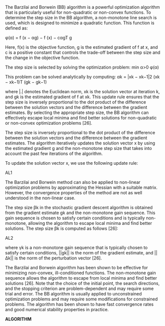 The Barzilai and Borwein (BB) algorithm is a powerful optimization algorithm that is particularly useful for non-quadratic or non-convex functions. To determine the step size in the BB algorithm, a non-monotone line search is used, which is designed to minimize a quadratic function. This function is defined as:

φ(α) = f (x − αg) − f (x) − cαgT g

Here, f(x) is the objective function, g is the estimated gradient of f at x, and c is a positive constant that controls the trade-off between the step size and the change in the objective function.

The step size is selected by solving the optimization problem:
min α>0 φ(α)

This problem can be solved analytically by computing:
αk = |xk − xk−1|2 (xk − xk−1)T (gk − gk−1)

where |.| denotes the Euclidean norm, xk is the solution vector at iteration k, and gk is the estimated gradient of f at xk. This update rule ensures that the step size is inversely proportional to the dot product of the difference between the solution vectors and the difference between the gradient estimates. By selecting the appropriate step size, the BB algorithm can effectively escape local minima and find better solutions for non-quadratic or non-convex optimization problems [26].

The step size is inversely proportional to the dot product of the difference between the solution vectors and the difference between the gradient estimates. The algorithm iteratively updates the solution vector x by using the estimated gradient g and the non-monotone step size that takes into account the past few iterations of the algorithm.

To update the solution vector x, we use the following update rule:

AL1

The Barzilai and Borwein method can also be applied to non-linear optimization problems by approximating the Hessian with a suitable matrix. However, the convergence properties of the method are not as well understood in the non-linear case.

The step size βk in the stochastic gradient descent algorithm is obtained from the gradient estimate gk and the non-monotone gain sequence. This gain sequence is chosen to satisfy certain conditions and is typically non-monotone, allowing the algorithm to escape local minima and find better solutions. The step size βk is computed as follows [26]:

AL2

where γk is a non-monotone gain sequence that is typically chosen to satisfy certain conditions, ||gk|| is the norm of the gradient estimate, and ||∆k|| is the norm of the perturbation vector [26].

The Barzilai and Borwein algorithm has been shown to be effective for minimizing non-convex, ill-conditioned functions. The non-monotone gain sequence allows the algorithm to escape from local minima and find better solutions [26]. Note that the choice of the initial point, the search directions, and the stopping criterion are problem-dependent and may require some trial and error. The BB algorithm is usually applied to unconstrained optimization problems and may require some modifications for constrained problems. The algorithm has been shown to have fast convergence rates and good numerical stability properties in practice.

**ALGORITHM**
